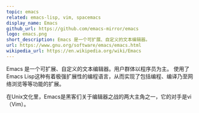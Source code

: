 ```yaml
---
topic: emacs
related: emacs-lisp, vim, spacemacs
display_name: Emacs
github_url: https://github.com/emacs-mirror/emacs
logo: emacs.png
short_description: Emacs 是一个可扩展、自定义的文本编辑器。
url: https://www.gnu.org/software/emacs/emacs.html
wikipedia_url: https://en.wikipedia.org/wiki/Emacs
---
```

Emacs 是一个可扩展、自定义的文本编辑器。用户群体以程序员为主。
使用了Emacs Lisp这种有着极强扩展性的编程语言，从而实现了包括编程、编译乃至网络浏览等等功能的扩展。

在Unix文化里，Emacs是黑客们关于编辑器之战的两大主角之一，它的对手是vi（Vim）。
